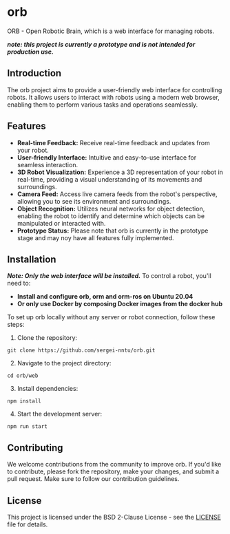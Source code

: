 # orb

ORB - Open Robotic Brain, which is a web interface for managing robots.

***note: this project is currently a prototype and is not intended for production use.***

## Introduction

The orb project aims to provide a user-friendly web interface for controlling robots. It allows users to interact with robots using a modern web browser, enabling them to perform various tasks and operations seamlessly.

## Features

- **Real-time Feedback:** Receive real-time feedback and updates from your robot.
- **User-friendly Interface:** Intuitive and easy-to-use interface for seamless interaction.
- **3D Robot Visualization:** Experience a 3D representation of your robot in real-time, providing a visual understanding of its movements and surroundings.
- **Camera Feed:** Access live camera feeds from the robot's perspective, allowing you to see its environment and surroundings.
- **Object Recognition:** Utilizes neural networks for object detection, enabling the robot to identify and determine which objects can be manipulated or interacted with.
- **Prototype Status:** Please note that orb is currently in the prototype stage and may noy have all features fully implemented.

## Installation

***Note: Only the web interface will be installed.*** To control a robot, you'll need to:

- **Install and configure orb, orm and orm-ros on Ubuntu 20.04**
- **Or only use Docker by composing Docker images from the docker hub**

<p>To set up orb locally without any server or robot connection, follow these steps:</p>

1. Clone the repository:
```
git clone https://github.com/sergei-nntu/orb.git
```

2. Navigate to the project directory:
```
cd orb/web
```

3. Install dependencies:
```
npm install
```

4. Start the development server:
```
npm run start
```

## Contributing

We welcome contributions from the community to improve orb. If you'd like to contribute, please fork the repository, make your changes, and submit a pull request. Make sure to follow our contribution guidelines.

## License
This project is licensed under the BSD 2-Clause License - see the [LICENSE](LICENSE) file for details.